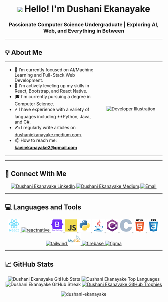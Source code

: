 <h1 align="center">
  <img src="https://media.giphy.com/media/v1.Y2lkPTc5MGI3NjExNmwxazlqY2xhYXF6c3F2bTcwdnl2ZTJnemI5czE0bTdid294YzR5dSZlcD12MV9naWZzX3NlYXJjaCZjdD1n/du3J3cXyzhj75IOgvA/giphy.gif" width="50px"/> 
  Hello! I'm Dushani Ekanayake
</h1>
<h3 align="center">Passionate Computer Science Undergraduate | Exploring AI, Web, and Everything in Between</h3>

---

## 💡 About Me

<table>
  <tr>
    <td width="60%">
      <ul>
        <li>🔭 I’m currently focused on AI/Machine Learning and Full-Stack Web Development.</li>
        <li>🌱 I'm actively leveling up my skills in React, Bootstrap, and React Native.</li>
        <li>🎓 I'm currently pursuing a degree in Computer Science.</li>
        <li>⚡ I have experience with a variety of languages including **Python, Java, and C#.</li>
        <li>✍️ I regularly write articles on <a href="https://dushaniekanayake.medium.com" target="_blank">dushaniekanayake.medium.com</a>.</li>
        <li>📫 How to reach me: <strong><a href="mailto:kaviiekanayake2@gmail.com">kaviiekanayake2@gmail.com</a></strong></li>
      </ul>
    </td>
    <td width="40%" align="center">
      <img src="https://user-images.githubusercontent.com/73097560/115834477-dbab4500-a447-11eb-9086-1347605aa3e3.gif" alt="Developer Illustration" width="200" />
    </td>
  </tr>
</table>

---

## 🔗 Connect With Me

<p align="center">
  <a href="https://linkedin.com/in/dushani ekanayake" target="blank">
    <img align="center" src="https://raw.githubusercontent.com/rahuldkjain/github-profile-readme-generator/master/src/images/icons/Social/linked-in-alt.svg" alt="Dushani Ekanayake LinkedIn" height="30" width="40" />
  </a>
  <a href="https://dushaniekanayake.medium.com" target="blank">
    <img align="center" src="https://skillicons.dev/icons?i=medium" alt="Dushani Ekanayake Medium" height="30" width="40" />
  </a>
  <a href="mailto:kaviiekanayake2@gmail.com" target="blank">
    <img align="center" src="https://skillicons.dev/icons?i=mail" alt="Email" height="30" width="40" />
  </a>
</p>

---

## 💻 Languages and Tools

<p align="center"> 
  <a href="https://reactjs.org/" target="_blank" rel="noreferrer"> <img src="https://raw.githubusercontent.com/devicons/devicon/master/icons/react/react-original-wordmark.svg" alt="react" width="40" height="40"/> </a> 
  <a href="https://reactnative.dev/" target="_blank" rel="noreferrer"> <img src="https://reactnative.dev/img/header_logo.svg" alt="reactnative" width="40" height="40"/> </a>
  <a href="https://getbootstrap.com" target="_blank" rel="noreferrer"> <img src="https://raw.githubusercontent.com/devicons/devicon/master/icons/bootstrap/bootstrap-plain-wordmark.svg" alt="bootstrap" width="40" height="40"/> </a> 
  <a href="https://developer.mozilla.org/en-US/docs/Web/JavaScript" target="_blank" rel="noreferrer"> <img src="https://raw.githubusercontent.com/devicons/devicon/master/icons/javascript/javascript-original.svg" alt="javascript" width="40" height="40"/> </a> 
  <a href="https://www.python.org" target="_blank" rel="noreferrer"> <img src="https://raw.githubusercontent.com/devicons/devicon/master/icons/python/python-original.svg" alt="python" width="40" height="40"/> </a> 
  <a href="https://www.java.com" target="_blank" rel="noreferrer"> <img src="https://raw.githubusercontent.com/devicons/devicon/master/icons/java/java-original.svg" alt="java" width="40" height="40"/> </a> 
  <a href="https://www.w3schools.com/cs/" target="_blank" rel="noreferrer"> <img src="https://raw.githubusercontent.com/devicons/devicon/master/icons/csharp/csharp-original.svg" alt="csharp" width="40" height="40"/> </a> 
  <a href="https://www.cprogramming.com/" target="_blank" rel="noreferrer"> <img src="https://raw.githubusercontent.com/devicons/devicon/master/icons/c/c-original.svg" alt="c" width="40" height="40"/> </a> 
  <a href="https://www.w3schools.com/html/" target="_blank" rel="noreferrer"> <img src="https://raw.githubusercontent.com/devicons/devicon/master/icons/html5/html5-original-wordmark.svg" alt="html5" width="40" height="40"/> </a> 
  <a href="https://www.w3schools.com/css/" target="_blank" rel="noreferrer"> <img src="https://raw.githubusercontent.com/devicons/devicon/master/icons/css3/css3-original-wordmark.svg" alt="css3" width="40" height="40"/> </a> 
  <a href="https://tailwindcss.com/" target="_blank" rel="noreferrer"> <img src="https://www.vectorlogo.zone/logos/tailwindcss/tailwindcss-icon.svg" alt="tailwind" width="40" height="40"/> </a> 
  <a href="https://www.mysql.com/" target="_blank" rel="noreferrer"> <img src="https://raw.githubusercontent.com/devicons/devicon/master/icons/mysql/mysql-original-wordmark.svg" alt="mysql" width="40" height="40"/> </a> 
  <a href="https://firebase.google.com/" target="_blank" rel="noreferrer"> <img src="https://www.vectorlogo.zone/logos/firebase/firebase-icon.svg" alt="firebase" width="40" height="40"/> </a> 
  <a href="https://www.figma.com/" target="_blank" rel="noreferrer"> <img src="https://www.vectorlogo.zone/logos/figma/figma-icon.svg" alt="figma" width="40" height="40"/> </a> 
</p>

---

## 📈 GitHub Stats

<div align="center">
  <img src="https://github-readme-stats.vercel.app/api?username=dushani-ekanayake&show_icons=true&locale=en&theme=dark" alt="Dushani Ekanayake GitHub Stats" />
  
  <img src="https://github-readme-stats.vercel.app/api/top-langs?username=dushani-ekanayake&show_icons=true&locale=en&layout=compact&theme=dark" alt="Dushani Ekanayake Top Languages" />

  <img src="https://github-readme-streak-stats.herokuapp.com/?user=dushani-ekanayake&theme=dark" alt="Dushani Ekanayake GitHub Streak" />
  
  <a href="https://github.com/ryo-ma/github-profile-trophy">
    <img src="https://github-profile-trophy.vercel.app/?username=dushani-ekanayake&theme=dark" alt="Dushani Ekanayake GitHub Trophies" />
  </a>
</div>

<p align="center">
  <img src="https://komarev.com/ghpvc/?username=dushani-ekanayake&label=Profile%20views&color=4CAF50&style=flat" alt="dushani-ekanayake" />
</p>
